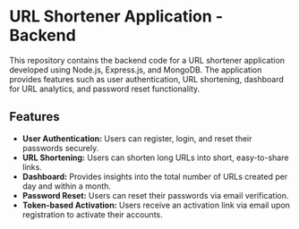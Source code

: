# URL Shortener Application - Backend

This repository contains the backend code for a URL shortener application developed using Node.js, Express.js, and MongoDB. The application provides features such as user authentication, URL shortening, dashboard for URL analytics, and password reset functionality.

## Features

- **User Authentication:** Users can register, login, and reset their passwords securely.
- **URL Shortening:** Users can shorten long URLs into short, easy-to-share links.
- **Dashboard:** Provides insights into the total number of URLs created per day and within a month.
- **Password Reset:** Users can reset their passwords via email verification.
- **Token-based Activation:** Users receive an activation link via email upon registration to activate their accounts.
